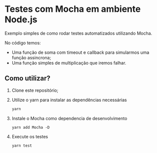 # Testes com Mocha em ambiente Node.js

Exemplo simples de como rodar testes automatizados utilizando Mocha.

No código temos:

- Uma função de soma com timeout e callback para simularmos uma função assincrona;
- Uma função simples de multiplicação que iremos falhar.

## Como utilizar?

1. Clone este repositório;

2. Utilize o yarn para instalar as dependências necessárias

   ```bash
   yarn
   ```

3. Instale o Mocha como dependencia de desenvolvimento

   ```
   yarn add Mocha -D
   ```

4. Execute os testes

   ```
   yarn test
   ```

   